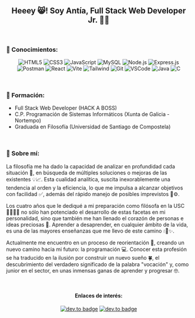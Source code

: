 <article>
  
 <section align="center">
  <h2>Heeey 😸! Soy <b>Antía, Full Stack Web Developer Jr.</b> 👩‍💻 </h2>
</section>

</br>

<section>
  <h3>🔸 Conocimientos: </h3>
  
  <div align="center">
  
  ![HTML5](https://img.shields.io/badge/HTML5-E34F26?style=for-the-badge&logo=html5&logoColor=white)
  ![CSS3](https://img.shields.io/badge/CSS3-1572B6?style=for-the-badge&logo=css3&logoColor=white)
  ![JavaScript](https://img.shields.io/badge/JavaScript-F7DF1E.svg?style=for-the-badge&logo=JavaScript&logoColor=black)
  ![MySQL](https://img.shields.io/badge/MySQL-005C84?style=for-the-badge&logo=mysql&logoColor=white)
  ![Node.js](https://img.shields.io/badge/Node.js-339933.svg?style=for-the-badge&logo=nodedotjs&logoColor=white)
  ![Express.js](https://img.shields.io/badge/Express.js-404D59?style=for-the-badge)
  ![Postman](https://img.shields.io/badge/Postman-FF6C37.svg?style=for-the-badge&logo=Postman&logoColor=white)
  ![React](https://img.shields.io/badge/React-61DAFB.svg?style=for-the-badge&logo=React&logoColor=black)
  ![Vite](https://img.shields.io/badge/Vite-646CFF.svg?style=for-the-badge&logo=Vite&logoColor=white)
  ![Tailwind](https://img.shields.io/badge/Tailwind%20CSS-06B6D4.svg?style=for-the-badge&logo=Tailwind-CSS&logoColor=white)
  ![Git](https://img.shields.io/badge/GIT-E44C30?style=for-the-badge&logo=git&logoColor=white)
  ![VSCode](https://img.shields.io/badge/Visual%20Studio%20Code-007ACC.svg?style=for-the-badge&logo=Visual-Studio-Code&logoColor=white)
  ![Java](https://img.shields.io/badge/Java-ED8B00?style=for-the-badge&logo=openjdk&logoColor=white)
  ![C](	https://img.shields.io/badge/C-00599C?style=for-the-badge&logo=c&logoColor=white)
  
  </div>
</section>

</br>

<section>
  <h3>🔸 Formación: </h3>

  - Full Stack Web Developer (HACK A BOSS)
  - C.P. Programación de Sistemas Informáticos (Xunta de Galicia - Nortempo)
  - Graduada en Filosofía (Universidad de Santiago de Compostela)
</section>

</br>

<section>
  <h3>🔸 Sobre mí:</h3>

  <p>
  La filosofía me ha dado la capacidad de analizar en profundidad cada situación 🔎, en búsqueda de múltiples soluciones o mejoras de las existentes 💡📈. Esta cualidad analítica, suscita inexorablemente una tendencia al orden y la eficiencia, lo que me impulsa a       alcanzar objetivos con facilidad ✅, además del rápido manejo de posibles imprevistos 🔧⚙.
    
  Los cuatro años que le dediqué a mi preparación como filósofa en la USC 🏃‍♀️👩‍🎓 no sólo han potenciado el desarrollo de estas facetas en mi personalidad, sino que también me han llenado el corazón de personas e ideas preciosas 💖. Aprender a desaprender, en cualquier   ámbito de la vida, es una de las mayores enseñanzas que me llevo de este camino 💧🌱✨.
    
  Actualmente me encuentro en un proceso de reorientación 🧭, creando un nuevo camino hacia mi futuro: la programación 💻. Conocer esta profesión se ha traducido en la ilusión por construir un nuevo sueño 🍀, el descubrimiento del verdadero significado de la palabra   "vocación" y, como junior en el sector, en unas inmensas ganas de aprender y progresar 🤓.
  </p>
</section>

</br>

<section align="center">
  
  <h4>Enlaces de interés: </h4>
  
  [![dev.to badge](https://img.shields.io/badge/-antiavarela-%230177B5?style=flat&logo=linkedin)](https://www.linkedin.com/in/antiavarela/)
  [![dev.to badge](https://img.shields.io/badge/-AntiaVarela-%230177B5?style=flat&logo=gitlab)](https://gitlab.com/AntiaVarela)

</section>
  
</article>



